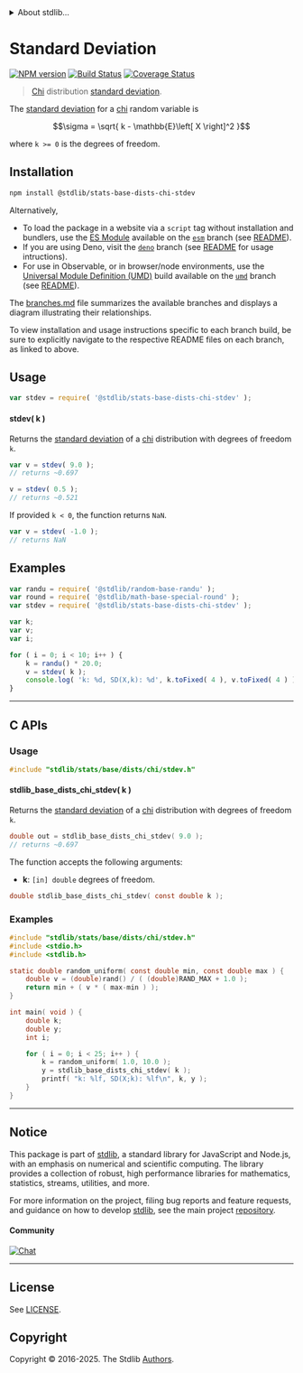 <!--

@license Apache-2.0

Copyright (c) 2018 The Stdlib Authors.

Licensed under the Apache License, Version 2.0 (the "License");
you may not use this file except in compliance with the License.
You may obtain a copy of the License at

   http://www.apache.org/licenses/LICENSE-2.0

Unless required by applicable law or agreed to in writing, software
distributed under the License is distributed on an "AS IS" BASIS,
WITHOUT WARRANTIES OR CONDITIONS OF ANY KIND, either express or implied.
See the License for the specific language governing permissions and
limitations under the License.

-->


<details>
  <summary>
    About stdlib...
  </summary>
  <p>We believe in a future in which the web is a preferred environment for numerical computation. To help realize this future, we've built stdlib. stdlib is a standard library, with an emphasis on numerical and scientific computation, written in JavaScript (and C) for execution in browsers and in Node.js.</p>
  <p>The library is fully decomposable, being architected in such a way that you can swap out and mix and match APIs and functionality to cater to your exact preferences and use cases.</p>
  <p>When you use stdlib, you can be absolutely certain that you are using the most thorough, rigorous, well-written, studied, documented, tested, measured, and high-quality code out there.</p>
  <p>To join us in bringing numerical computing to the web, get started by checking us out on <a href="https://github.com/stdlib-js/stdlib">GitHub</a>, and please consider <a href="https://opencollective.com/stdlib">financially supporting stdlib</a>. We greatly appreciate your continued support!</p>
</details>

# Standard Deviation

[![NPM version][npm-image]][npm-url] [![Build Status][test-image]][test-url] [![Coverage Status][coverage-image]][coverage-url] <!-- [![dependencies][dependencies-image]][dependencies-url] -->

> [Chi][chi-distribution] distribution [standard deviation][stdev].

<!-- Section to include introductory text. Make sure to keep an empty line after the intro `section` element and another before the `/section` close. -->

<section class="intro">

The [standard deviation][stdev] for a [chi][chi-distribution] random variable is

<!-- <equation class="equation" label="eq:chi_stdev" align="center" raw="\sigma = \sqrt{ k - \mathbb{E}\left[ X \right]^2 }" alt="Standard deviation for a chi distribution."> -->

```math
\sigma = \sqrt{ k - \mathbb{E}\left[ X \right]^2 }
```

<!-- <div class="equation" align="center" data-raw-text="\sigma = \sqrt{ k - \mathbb{E}\left[ X \right]^2 }" data-equation="eq:chi_stdev">
    <img src="https://cdn.jsdelivr.net/gh/stdlib-js/stdlib@51534079fef45e990850102147e8945fb023d1d0/lib/node_modules/@stdlib/stats/base/dists/chi/stdev/docs/img/equation_chi_stdev.svg" alt="Standard deviation for a chi distribution.">
    <br>
</div> -->

<!-- </equation> -->

where `k >= 0` is the degrees of freedom.

</section>

<!-- /.intro -->

<!-- Package usage documentation. -->

<section class="installation">

## Installation

```bash
npm install @stdlib/stats-base-dists-chi-stdev
```

Alternatively,

-   To load the package in a website via a `script` tag without installation and bundlers, use the [ES Module][es-module] available on the [`esm`][esm-url] branch (see [README][esm-readme]).
-   If you are using Deno, visit the [`deno`][deno-url] branch (see [README][deno-readme] for usage intructions).
-   For use in Observable, or in browser/node environments, use the [Universal Module Definition (UMD)][umd] build available on the [`umd`][umd-url] branch (see [README][umd-readme]).

The [branches.md][branches-url] file summarizes the available branches and displays a diagram illustrating their relationships.

To view installation and usage instructions specific to each branch build, be sure to explicitly navigate to the respective README files on each branch, as linked to above.

</section>

<section class="usage">

## Usage

```javascript
var stdev = require( '@stdlib/stats-base-dists-chi-stdev' );
```

#### stdev( k )

Returns the [standard deviation][stdev] of a [chi][chi-distribution] distribution with degrees of freedom `k`.

```javascript
var v = stdev( 9.0 );
// returns ~0.697

v = stdev( 0.5 );
// returns ~0.521
```

If provided `k < 0`, the function returns `NaN`.

```javascript
var v = stdev( -1.0 );
// returns NaN
```

</section>

<!-- /.usage -->

<!-- Package usage notes. Make sure to keep an empty line after the `section` element and another before the `/section` close. -->

<section class="notes">

</section>

<!-- /.notes -->

<!-- Package usage examples. -->

<section class="examples">

## Examples

<!-- eslint no-undef: "error" -->

```javascript
var randu = require( '@stdlib/random-base-randu' );
var round = require( '@stdlib/math-base-special-round' );
var stdev = require( '@stdlib/stats-base-dists-chi-stdev' );

var k;
var v;
var i;

for ( i = 0; i < 10; i++ ) {
    k = randu() * 20.0;
    v = stdev( k );
    console.log( 'k: %d, SD(X,k): %d', k.toFixed( 4 ), v.toFixed( 4 ) );
}
```

</section>

<!-- /.examples -->

<!-- C interface documentation. -->

* * *

<section class="c">

## C APIs

<!-- Section to include introductory text. Make sure to keep an empty line after the intro `section` element and another before the `/section` close. -->

<section class="intro">

</section>

<!-- /.intro -->

<!-- C usage documentation. -->

<section class="usage">

### Usage

```c
#include "stdlib/stats/base/dists/chi/stdev.h"
```

#### stdlib_base_dists_chi_stdev( k )

Returns the [standard deviation][stdev] of a [chi][chi-distribution] distribution with degrees of freedom `k`.

```c
double out = stdlib_base_dists_chi_stdev( 9.0 );
// returns ~0.697
```

The function accepts the following arguments:

-   **k**: `[in] double` degrees of freedom.

```c
double stdlib_base_dists_chi_stdev( const double k );
```

</section>

<!-- /.usage -->

<!-- C API usage notes. Make sure to keep an empty line after the `section` element and another before the `/section` close. -->

<section class="notes">

</section>

<!-- /.notes -->

<!-- C API usage examples. -->

<section class="examples">

### Examples

```c
#include "stdlib/stats/base/dists/chi/stdev.h"
#include <stdio.h>
#include <stdlib.h>

static double random_uniform( const double min, const double max ) {
    double v = (double)rand() / ( (double)RAND_MAX + 1.0 );
    return min + ( v * ( max-min ) );
}

int main( void ) {
    double k;
    double y;
    int i;

    for ( i = 0; i < 25; i++ ) {
        k = random_uniform( 1.0, 10.0 );
        y = stdlib_base_dists_chi_stdev( k );
        printf( "k: %lf, SD(X;k): %lf\n", k, y );
    }
}
```

</section>

<!-- /.examples -->

</section>

<!-- /.c -->

<!-- Section to include cited references. If references are included, add a horizontal rule *before* the section. Make sure to keep an empty line after the `section` element and another before the `/section` close. -->

<section class="references">

</section>

<!-- /.references -->

<!-- Section for related `stdlib` packages. Do not manually edit this section, as it is automatically populated. -->

<section class="related">

</section>

<!-- /.related -->

<!-- Section for all links. Make sure to keep an empty line after the `section` element and another before the `/section` close. -->


<section class="main-repo" >

* * *

## Notice

This package is part of [stdlib][stdlib], a standard library for JavaScript and Node.js, with an emphasis on numerical and scientific computing. The library provides a collection of robust, high performance libraries for mathematics, statistics, streams, utilities, and more.

For more information on the project, filing bug reports and feature requests, and guidance on how to develop [stdlib][stdlib], see the main project [repository][stdlib].

#### Community

[![Chat][chat-image]][chat-url]

---

## License

See [LICENSE][stdlib-license].


## Copyright

Copyright &copy; 2016-2025. The Stdlib [Authors][stdlib-authors].

</section>

<!-- /.stdlib -->

<!-- Section for all links. Make sure to keep an empty line after the `section` element and another before the `/section` close. -->

<section class="links">

[npm-image]: http://img.shields.io/npm/v/@stdlib/stats-base-dists-chi-stdev.svg
[npm-url]: https://npmjs.org/package/@stdlib/stats-base-dists-chi-stdev

[test-image]: https://github.com/stdlib-js/stats-base-dists-chi-stdev/actions/workflows/test.yml/badge.svg?branch=main
[test-url]: https://github.com/stdlib-js/stats-base-dists-chi-stdev/actions/workflows/test.yml?query=branch:main

[coverage-image]: https://img.shields.io/codecov/c/github/stdlib-js/stats-base-dists-chi-stdev/main.svg
[coverage-url]: https://codecov.io/github/stdlib-js/stats-base-dists-chi-stdev?branch=main

<!--

[dependencies-image]: https://img.shields.io/david/stdlib-js/stats-base-dists-chi-stdev.svg
[dependencies-url]: https://david-dm.org/stdlib-js/stats-base-dists-chi-stdev/main

-->

[chat-image]: https://img.shields.io/gitter/room/stdlib-js/stdlib.svg
[chat-url]: https://app.gitter.im/#/room/#stdlib-js_stdlib:gitter.im

[stdlib]: https://github.com/stdlib-js/stdlib

[stdlib-authors]: https://github.com/stdlib-js/stdlib/graphs/contributors

[umd]: https://github.com/umdjs/umd
[es-module]: https://developer.mozilla.org/en-US/docs/Web/JavaScript/Guide/Modules

[deno-url]: https://github.com/stdlib-js/stats-base-dists-chi-stdev/tree/deno
[deno-readme]: https://github.com/stdlib-js/stats-base-dists-chi-stdev/blob/deno/README.md
[umd-url]: https://github.com/stdlib-js/stats-base-dists-chi-stdev/tree/umd
[umd-readme]: https://github.com/stdlib-js/stats-base-dists-chi-stdev/blob/umd/README.md
[esm-url]: https://github.com/stdlib-js/stats-base-dists-chi-stdev/tree/esm
[esm-readme]: https://github.com/stdlib-js/stats-base-dists-chi-stdev/blob/esm/README.md
[branches-url]: https://github.com/stdlib-js/stats-base-dists-chi-stdev/blob/main/branches.md

[stdlib-license]: https://raw.githubusercontent.com/stdlib-js/stats-base-dists-chi-stdev/main/LICENSE

[chi-distribution]: https://en.wikipedia.org/wiki/Chi_distribution

[stdev]: https://en.wikipedia.org/wiki/Standard_deviation

</section>

<!-- /.links -->
